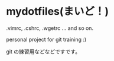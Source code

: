 # mydotfiles(まいど！)
.vimrc, .cshrc, .wgetrc ... and so on.

personal project for git training :)

git の練習用などなどですです。



